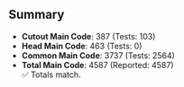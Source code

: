 ## Summary

- **Cutout Main Code**: 387 (Tests: 103)  
- **Head Main Code**: 463 (Tests: 0)  
- **Common Main Code**: 3737 (Tests: 2564)  
- **Total Main Code**: 4587 (Reported: 4587)  
✅ Totals match.
